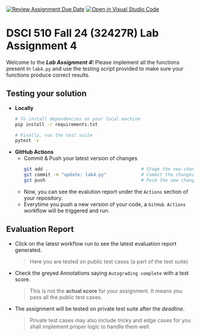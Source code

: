 [![Review Assignment Due Date](https://classroom.github.com/assets/deadline-readme-button-22041afd0340ce965d47ae6ef1cefeee28c7c493a6346c4f15d667ab976d596c.svg)](https://classroom.github.com/a/EIH-a8xK)
[![Open in Visual Studio Code](https://classroom.github.com/assets/open-in-vscode-2e0aaae1b6195c2367325f4f02e2d04e9abb55f0b24a779b69b11b9e10269abc.svg)](https://classroom.github.com/online_ide?assignment_repo_id=16050039&assignment_repo_type=AssignmentRepo)
# DSCI 510 Fall 24 (32427R) Lab Assignment 4
Welcome to the ___Lab Assignment 4___! Please implement all the functions present in `lab4.py` and use the testing script provided to make sure your functions produce correct results.

## Testing your solution
- **Locally**
    ```bash
    # To install dependencies on your local machine
    pip install -r requirements.txt

    # Finally, run the test suite
    pytest -v
    ```
- **GitHub Actions**
    - Commit & Push your latest version of changes
        ```bash
        git add .                                   # Stage the new changes
        git commit -m "update: lab4.py"             # Commit the changes
        git push                                    # Push the new changes
        ```
    - Now, you can see the evalution report under the `Actions` section of your repository.
    - Everytime you push a new version of your code, a `GitHub Actions` workflow will be triggered and run.

## Evaluation Report
- Click on the latest workflow run to see the latest evaluation report generated.
    > Here you are tested on public test cases (a part of the test suite)
- Check the greyed Annotations saying `Autograding complete` with a test score.
    > This is not the **actual score** for your assignment. It means you pass all the public test cases.
- The assignment will be tested on private test suite after the _deadline_.
    > Private test cases may also include tricky and edge cases for you shall implement proper logic to handle them well.